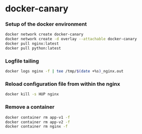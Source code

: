 # docker-canary

### Setup of the docker environment

```bash
docker network create docker-canary
docker network create -d overlay --attachable docker-canary
docker pull nginx:latest
docker pull python:latest
```

### Logfile tailing

```bash
docker logs nginx -f | tee /tmp/$(date +%s)_nginx.out
```

### Reload configuration file from within the nginx

```bash
docker kill -s HUP nginx
```

### Remove a container

```bash
docker container rm app-v1 -f
docker container rm app-v2 -f
docker container rm nginx -f
```